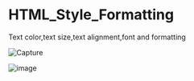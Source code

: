 # HTML_Style_Formatting
Text color,text size,text alignment,font and formatting


![Capture](https://user-images.githubusercontent.com/82764021/118921593-14124600-b956-11eb-9d37-c1f5897b3883.PNG)

![image](https://user-images.githubusercontent.com/82764021/118921748-563b8780-b956-11eb-86e7-760cb22a4019.png)

